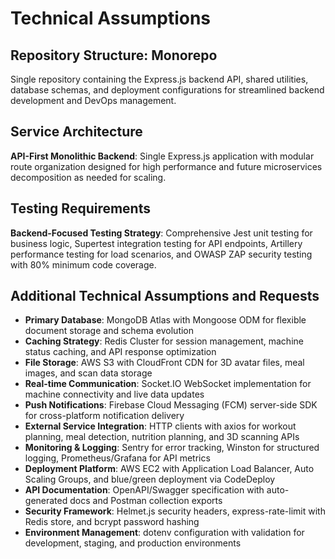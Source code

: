 # Technical Assumptions

## Repository Structure: Monorepo
Single repository containing the Express.js backend API, shared utilities, database schemas, and deployment configurations for streamlined backend development and DevOps management.

## Service Architecture
**API-First Monolithic Backend**: Single Express.js application with modular route organization designed for high performance and future microservices decomposition as needed for scaling.

## Testing Requirements
**Backend-Focused Testing Strategy**: Comprehensive Jest unit testing for business logic, Supertest integration testing for API endpoints, Artillery performance testing for load scenarios, and OWASP ZAP security testing with 80% minimum code coverage.

## Additional Technical Assumptions and Requests
- **Primary Database**: MongoDB Atlas with Mongoose ODM for flexible document storage and schema evolution
- **Caching Strategy**: Redis Cluster for session management, machine status caching, and API response optimization
- **File Storage**: AWS S3 with CloudFront CDN for 3D avatar files, meal images, and scan data storage
- **Real-time Communication**: Socket.IO WebSocket implementation for machine connectivity and live data updates
- **Push Notifications**: Firebase Cloud Messaging (FCM) server-side SDK for cross-platform notification delivery
- **External Service Integration**: HTTP clients with axios for workout planning, meal detection, nutrition planning, and 3D scanning APIs
- **Monitoring & Logging**: Sentry for error tracking, Winston for structured logging, Prometheus/Grafana for API metrics
- **Deployment Platform**: AWS EC2 with Application Load Balancer, Auto Scaling Groups, and blue/green deployment via CodeDeploy
- **API Documentation**: OpenAPI/Swagger specification with auto-generated docs and Postman collection exports
- **Security Framework**: Helmet.js security headers, express-rate-limit with Redis store, and bcrypt password hashing
- **Environment Management**: dotenv configuration with validation for development, staging, and production environments
